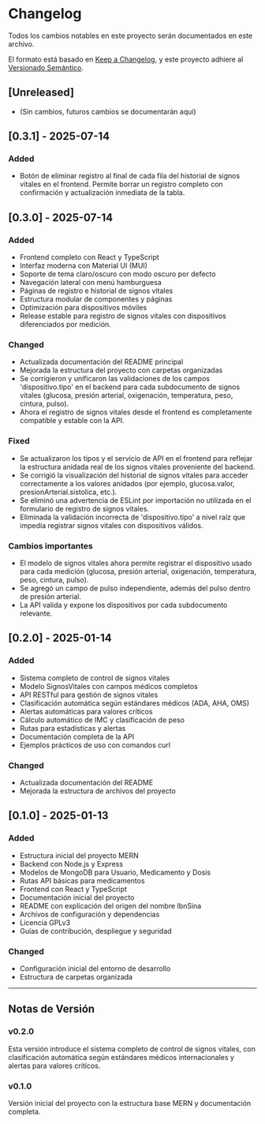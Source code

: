 # Changelog

Todos los cambios notables en este proyecto serán documentados en este archivo.

El formato está basado en [Keep a Changelog](https://keepachangelog.com/es-ES/1.0.0/),
y este proyecto adhiere al [Versionado Semántico](https://semver.org/spec/v2.0.0.html).

## [Unreleased]

- (Sin cambios, futuros cambios se documentarán aquí)

## [0.3.1] - 2025-07-14

### Added
- Botón de eliminar registro al final de cada fila del historial de signos vitales en el frontend. Permite borrar un registro completo con confirmación y actualización inmediata de la tabla.

## [0.3.0] - 2025-07-14

### Added
- Frontend completo con React y TypeScript
- Interfaz moderna con Material UI (MUI)
- Soporte de tema claro/oscuro con modo oscuro por defecto
- Navegación lateral con menú hamburguesa
- Páginas de registro e historial de signos vitales
- Estructura modular de componentes y páginas
- Optimización para dispositivos móviles
- Release estable para registro de signos vitales con dispositivos diferenciados por medición.

### Changed
- Actualizada documentación del README principal
- Mejorada la estructura del proyecto con carpetas organizadas
- Se corrigieron y unificaron las validaciones de los campos 'dispositivo.tipo' en el backend para cada subdocumento de signos vitales (glucosa, presión arterial, oxigenación, temperatura, peso, cintura, pulso).
- Ahora el registro de signos vitales desde el frontend es completamente compatible y estable con la API.

### Fixed
- Se actualizaron los tipos y el servicio de API en el frontend para reflejar la estructura anidada real de los signos vitales proveniente del backend.
- Se corrigió la visualización del historial de signos vitales para acceder correctamente a los valores anidados (por ejemplo, glucosa.valor, presionArterial.sistolica, etc.).
- Se eliminó una advertencia de ESLint por importación no utilizada en el formulario de registro de signos vitales.
- Eliminada la validación incorrecta de 'dispositivo.tipo' a nivel raíz que impedía registrar signos vitales con dispositivos válidos.

### Cambios importantes
- El modelo de signos vitales ahora permite registrar el dispositivo usado para cada medición (glucosa, presión arterial, oxigenación, temperatura, peso, cintura, pulso).
- Se agregó un campo de pulso independiente, además del pulso dentro de presión arterial.
- La API valida y expone los dispositivos por cada subdocumento relevante.

## [0.2.0] - 2025-01-14

### Added
- Sistema completo de control de signos vitales
- Modelo SignosVitales con campos médicos completos
- API RESTful para gestión de signos vitales
- Clasificación automática según estándares médicos (ADA, AHA, OMS)
- Alertas automáticas para valores críticos
- Cálculo automático de IMC y clasificación de peso
- Rutas para estadísticas y alertas
- Documentación completa de la API
- Ejemplos prácticos de uso con comandos curl

### Changed
- Actualizada documentación del README
- Mejorada la estructura de archivos del proyecto

## [0.1.0] - 2025-01-13

### Added
- Estructura inicial del proyecto MERN
- Backend con Node.js y Express
- Modelos de MongoDB para Usuario, Medicamento y Dosis
- Rutas API básicas para medicamentos
- Frontend con React y TypeScript
- Documentación inicial del proyecto
- README con explicación del origen del nombre IbnSina
- Archivos de configuración y dependencias
- Licencia GPLv3
- Guías de contribución, despliegue y seguridad

### Changed
- Configuración inicial del entorno de desarrollo
- Estructura de carpetas organizada

---

## Notas de Versión

### v0.2.0
Esta versión introduce el sistema completo de control de signos vitales, con clasificación automática según estándares médicos internacionales y alertas para valores críticos.

### v0.1.0
Versión inicial del proyecto con la estructura base MERN y documentación completa. 